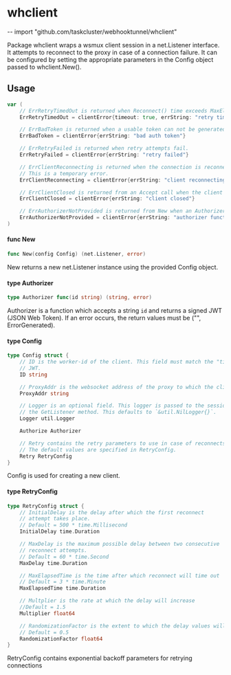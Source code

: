 # whclient
--
    import "github.com/taskcluster/webhooktunnel/whclient"

Package whclient wraps a wsmux client session in a net.Listener interface. It
attempts to reconnect to the proxy in case of a connection failure. It can be
configured by setting the appropriate parameters in the Config object passed to
whclient.New().

## Usage

```go
var (
	// ErrRetryTimedOut is returned when Reconnect() time exceeds MaxElapsedTime.
	ErrRetryTimedOut = clientError{timeout: true, errString: "retry timed out"}

	// ErrBadToken is returned when a usable token can not be generated by the authorizer.
	ErrBadToken = clientError{errString: "bad auth token"}

	// ErrRetryFailed is returned when retry attempts fail.
	ErrRetryFailed = clientError{errString: "retry failed"}

	// ErrClientReconnecting is returned when the connection is reconnecting.
	// This is a temporary error.
	ErrClientReconnecting = clientError{errString: "client reconnecting", reconnect: true}

	// ErrClientClosed is returned from an Accept call when the client is closed.
	ErrClientClosed = clientError{errString: "client closed"}

	// ErrAuthorizerNotProvided is returned from New when an Authorizer is not provided.
	ErrAuthorizerNotProvided = clientError{errString: "authorizer function was not provided to client"}
)
```

#### func  New

```go
func New(config Config) (net.Listener, error)
```
New returns a new net.Listener instance using the provided Config object.

#### type Authorizer

```go
type Authorizer func(id string) (string, error)
```

Authorizer is a function which accepts a string `id` and returns a signed JWT
(JSON Web Token). If an error occurs, the return values must be ("",
ErrorGenerated).

#### type Config

```go
type Config struct {
	// ID is the worker-id of the client. This field must match the "tid" claim of the
	// JWT.
	ID string

	// ProxyAddr is the websocket address of the proxy to which the client should connect.
	ProxyAddr string

	// Logger is an optional field. This logger is passed to the session created by
	// the GetListener method. This defaults to `&util.NilLogger{}`.
	Logger util.Logger

	Authorize Authorizer

	// Retry contains the retry parameters to use in case of reconnects.
	// The default values are specified in RetryConfig.
	Retry RetryConfig
}
```

Config is used for creating a new client.

#### type RetryConfig

```go
type RetryConfig struct {
	// InitialDelay is the delay after which the first reconnect
	// attempt takes place.
	// Default = 500 * time.Millisecond
	InitialDelay time.Duration

	// MaxDelay is the maximum possible delay between two consecutive
	// reconnect attempts.
	// Default = 60 * time.Second
	MaxDelay time.Duration

	// MaxElapsedTime is the time after which reconnect will time out
	// Default = 3 * time.Minute
	MaxElapsedTime time.Duration

	// Multplier is the rate at which the delay will increase
	//Default = 1.5
	Multiplier float64

	// RandomizationFactor is the extent to which the delay values will be randomized
	// Default = 0.5
	RandomizationFactor float64
}
```

RetryConfig contains exponential backoff parameters for retrying connections
